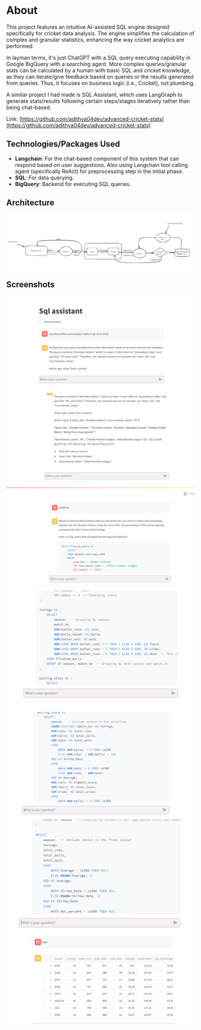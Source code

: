 # About

This project features an intuitive AI-assisted SQL engine designed specifically for cricket data analysis. The engine simplifies the calculation of complex and granular statistics, enhancing the way cricket analytics are performed.

In layman terms, it's just ChatGPT with a SQL query executing capability in Google BigQuery with a searching agent. More complex queries/granular stats can be calculated by a human with basic SQL and cricket knowledge, as they can iterate/give feedback based on queries or the results generated from queries. Thus, it focuses on business logic (i.e., Cricket), not plumbing.

A similar project I had made is SQL Assistant, which uses LangGraph to generate stats/results following certain steps/stages iteratively rather than being chat-based.

Link: [https://github.com/adithya04dev/advanced-cricket-stats](https://github.com/adithya04dev/advanced-cricket-stats)

## Technologies/Packages Used

- **Langchain**: For the chat-based component of this system that can respond based on user suggestions. Also using Langchain tool calling agent (specifically ReAct) for preprocessing step in the initial phase.
- **SQL**: For data querying.
- **BigQuery**: Backend for executing SQL queries.

## Architecture
![Architecture](./vector_databases/Screenshot%202024-09-20%20084855.png)




   ## Screenshots
![s1](./vector_databases/csql-1.png)  
![s1](./vector_databases/csql-2.png)  
![s1](./vector_databases/csql-3.png)
![s1](./vector_databases/csql-4.png)
![s1](./vector_databases/csql-5.png)
![s1](./vector_databases/csql-6.png)
![s1](./vector_databases/csql-7.png)






